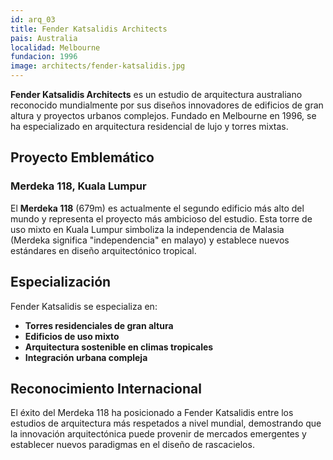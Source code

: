 ```yaml
---
id: arq_03
title: Fender Katsalidis Architects
pais: Australia
localidad: Melbourne
fundacion: 1996
image: architects/fender-katsalidis.jpg
---
```


**Fender Katsalidis Architects** es un estudio de arquitectura australiano reconocido mundialmente por sus diseños innovadores de edificios de gran altura y proyectos urbanos complejos. Fundado en Melbourne en 1996, se ha especializado en arquitectura residencial de lujo y torres mixtas.

## Proyecto Emblemático

### Merdeka 118, Kuala Lumpur

El **Merdeka 118** (679m) es actualmente el segundo edificio más alto del mundo y representa el proyecto más ambicioso del estudio. Esta torre de uso mixto en Kuala Lumpur simboliza la independencia de Malasia (Merdeka significa "independencia" en malayo) y establece nuevos estándares en diseño arquitectónico tropical.

## Especialización

Fender Katsalidis se especializa en:

- **Torres residenciales de gran altura**
- **Edificios de uso mixto**
- **Arquitectura sostenible en climas tropicales**
- **Integración urbana compleja**

## Reconocimiento Internacional

El éxito del Merdeka 118 ha posicionado a Fender Katsalidis entre los estudios de arquitectura más respetados a nivel mundial, demostrando que la innovación arquitectónica puede provenir de mercados emergentes y establecer nuevos paradigmas en el diseño de rascacielos.
